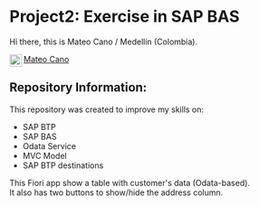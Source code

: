 # Project2: Exercise in SAP BAS


Hi there, this is Mateo Cano / Medellín (Colombia).

<a href="https://www.linkedin.com/in/mateocanoc/">
  <img align="left" alt="Mateo Cano LinkedIn" width="22px" src="https://raw.githubusercontent.com/peterthehan/peterthehan/master/assets/linkedin.svg" />
  Mateo Cano
</a><br>


## Repository Information:

This repository was created to improve my skills on:
 - SAP BTP
 - SAP BAS
 - Odata Service
 - MVC Model
 - SAP BTP destinations


This Fiori app show a table with customer's data (Odata-based).<br>
It also has two buttons to show/hide the address column.

